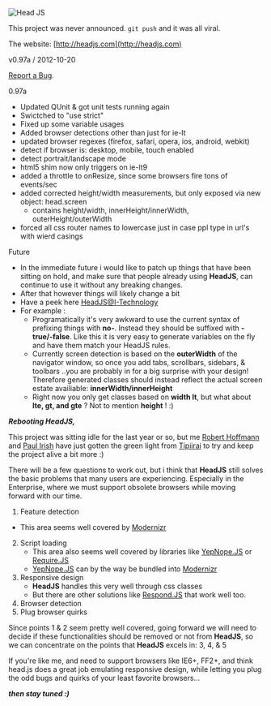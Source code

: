 ![Head JS](http://headjs.com/media/img/headjs.gif)

This project was never announced. `git push` and it was all viral.

The website: [http://headjs.com](http://headjs.com)

v0.97a / 2012-10-20

[Report a Bug](https://github.com/headjs/headjs/issues).


0.97a

- Updated QUnit &amp; got unit tests running again
- Swictched to "use strict"
- Fixed up some variable usages
- Added browser detections other than just for ie-lt
- updated browser regexes (firefox, safari, opera, ios, android, webkit)
- detect if browser is: desktop, mobile, touch enabled
- detect portrait/landscape mode
- html5 shim now only triggers on ie-lt9
- added a throttle to onResize, since some browsers fire tons of events/sec
- added corrected height/width measurements, but only exposed via new object: head.screen
  - contains height/width, innerHeight/innerWidth, outerHeight/outerWidth
- forced all css router names to lowercase just in case ppl type in url's with wierd casings


Future

- In the immediate future i would like to patch up things that have been sitting on hold, and make sure that people already using **HeadJS**, can continue to use it without any breaking changes.
- After that however things will likely change a bit
 - Have a peek here [HeadJS@I-Technology](https://github.com/itechnology/headjs)
 - For example :
     - Programatically it's very awkward to use the current syntax of prefixing things with **no-**. Instead they should be suffixed with **-true/-false**. Like this it is very easy to generate variables on the fly and have them match your HeadJS rules.
     - Currently screen detection is based on the **outerWidth** of the navigator window, so once you add tabs, scrollbars, sidebars, & toolbars ..you are probably in for a big surprise with your design! Therefore generated classes should instead reflect the actual screen estate availiable: **innerWidth/innerHeight**
     - Right now you only get classes based on **width lt**, but what about **lte, gt, and gte** ? Not to mention **height** ! :)


_**Rebooting HeadJS,**_

This project was sitting idle for the last year or so, but me [Robert Hoffmann](https://github.com/itechnology) and [Paul Irish](https://github.com/paulirish) have just gotten the green light from [Tipiirai](https://github.com/tipiirai) to try and keep the project alive a bit more :)


There will be a few questions to work out, but i think that **HeadJS** still solves the basic problems that many users are experiencing. Especially in the Enterprise, where we must support obsolete browsers while moving forward with our time.

1. Feature detection
  * This area seems well covered by [Modernizr](http://modernizr.com)
2. Script loading
	* This area also seems well covered by libraries like [YepNope.JS](http://yepnopejs.com) or [Require.JS](http://requirejs.org)
	* [YepNope.JS](http://yepnopejs.com) can by the way be bundled into [Modernizr](http://modernizr.com)
3. Responsive design
	* **HeadJS** handles this very well through css classes
	* But there are other solutions like [Respond.JS](https://github.com/scottjehl/Respond) that work well too.
4. Browser detection
5. Plug browser quirks


Since points 1 & 2 seem pretty well covered, going forward we will need to decide if these functionalities should be removed or not from **HeadJS**, so we can concentrate on the points that **HeadJS** excels in: 3, 4, &amp; 5

If you're like me, and need to support browsers like IE6+, FF2+, and think head.js does a great job emulating responsive design, while letting you plug the odd bugs and quirks of your least favorite browsers...

_**then stay tuned :)**_